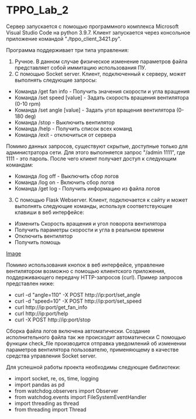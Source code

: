 # TPPO_Lab_2

Сервер запускается с помощью программного комплекса Microsoft Visual Studio Code на python 3.9.7. Клиент запускается через консольное приложение командой "./tppo_client_3421.py". 

Программа поддерживает три типа управления:
1. Ручное. В данном случае физическое изменение параметров файла представляет собой иммитацию использования ПУ.
2. С помощью Socket server. Клиент, подключенный к серверу, может выполнять следующие запросы:

 - Команда /get fan info - Получить значения скорости и угла вращения
 - Команда /set speed [value] - Задать скорость вращения вентилятора (0-10 rpm)
 - Команда /set angle [value] - Задать угол вращения вентилятора (0-180 deg)
 - Команда /stop - Выключить вентилятор 
 - Команда /help - Получить список всех команд 
 - Команда /exit - отключиться от сервера

Помимо данных запросов, существуют скрытые, доступные только для администратора сети. Для этого выполняется запрос "/admin 1111", где 1111 - это пароль. После чего клиент получает доступ к следующим командам: 
- Команда /log off - Выключить сбор логов 
- Команда /log on - Включить сбор логов 
- Команда /get log - Получить информацию из файла логов

3. С помощью Flask Webserver. Клиент, подключается к сайту и может выполнять следующие команды, используя соответствующие клавиши в веб интерфейсе:
- Изменить Скорость вращения и угол поворота вентилятора
- Получить параметры скорости и угла в реальном времени
- Отключить вентилятор
- Получить помощь

[Image](https://github.com/2WelcomeHome1/TPPO_Lab_2/image.png)

Помимо использования кнопок в веб интерфейсе, управление вентилятором возможно с помощью клиентского приложения, поддерживающего передачу HTTP-запросов (curl). Пример запросов представлен ниже:

- curl -d "angle=110" -X POST http://ip:port/set_angle
- curl -d "speed=10" -X POST http://ip:port/set_speed
- curl http://ip:port/get_fan_info
- curl http://ip:port/help  
- curl -X POST  http://ip:port/stop  


Сборка файла логов включена автоматически. Создание исполнительного файла так же происходит автоматически
С помощью функции check_file производится отправка уведомлений об изменении параметров вентилятора пользователю, применяющему в качестве средства управления Socket server.


Для успешной работы проекта необходимы следующие библиотеки:

- import socket, re, os, time, logging
- import pandas as pd
- from watchdog.observers import Observer
- from watchdog.events import FileSystemEventHandler
- import threading as thread
- from threading import Thread 
